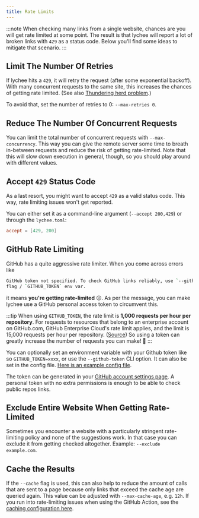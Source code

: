 ```yaml
---
title: Rate Limits
---
```


:::note
When checking many links from a single website, chances are you will get
rate limited at some point. The result is that lychee will report a lot of broken
links with `429` as a status code.
Below you'll find some ideas to mitigate that scenario.
:::

## Limit The Number Of Retries

If lychee hits a `429`, it will retry the request (after some exponential backoff).
With many concurrent requests to the same site, this increases the chances of getting rate limited.
(See also [Thundering herd problem](https://en.wikipedia.org/wiki/Thundering_herd_problem).)

To avoid that, set the number of retries to 0: `--max-retries 0`.

## Reduce The Number Of Concurrent Requests

You can limit the total number of concurrent requests with `--max-concurrency`. This
way you can give the remote server some time to breath in-between requests and
reduce the risk of getting rate-limited. Note that this will slow down execution
in general, though, so you should play around with different values.

## Accept `429` Status Code

As a last resort, you might want to accept `429` as a valid status code.
This way, rate limiting issues won't get reported.

You can either set it as a command-line argument (`--accept 200,429`) or through
the `lychee.toml`:

```toml
accept = [429, 200]
```

## GitHub Rate Limiting

GitHub has a quite aggressive rate limiter.
When you come across errors like

```bash
GitHub token not specified. To check GitHub links reliably, use `--github-token`
flag / `GITHUB_TOKEN` env var.
```

it means **you're getting rate-limited** 😐. As per the message, you can make lychee
use a GitHub personal access token to circumvent this.

:::tip
When using `GITHUB_TOKEN`, the rate limit is **1,000 requests per hour per repository**.
For requests to resources that belong to an enterprise account on GitHub.com,
GitHub Enterprise Cloud's rate limit applies, and the limit is 15,000 requests
per hour per repository. ([Source](https://docs.github.com/en/developers/apps/building-github-apps/rate-limits-for-github-apps))
So using a token can greatly increase the number of requests you can make! 🚀
:::

You can optionally set an environment variable with your Github token like so
`GITHUB_TOKEN=xxxx`, or use the `--github-token` CLI option. It can also be set
in the config file. [Here is an example config file](https://github.com/lycheeverse/lychee/blob/master/lychee.example.toml).

The token can be generated in your
[GitHub account settings page](https://github.com/settings/tokens). A personal token with no extra
permissions is enough to be able to check public repos links.

## Exclude Entire Website When Getting Rate-Limited

Sometimes you encounter a website with a particularly stringent rate-limiting
policy and none of the suggestions work.
In that case you can exclude it from getting checked altogether. Example: `--exclude example.com`.

## Cache the Results

If the `--cache` flag is used, this can also help to reduce the amount of calls
that are sent to a page because only links that exceed the cache age are queried
again. This value can be adjusted with `--max-cache-age`, e.g. `12h`.
If you run into rate-limiting issues when using the GitHub Action,
see the [caching configuration here](/github_action_recipes/caching).
